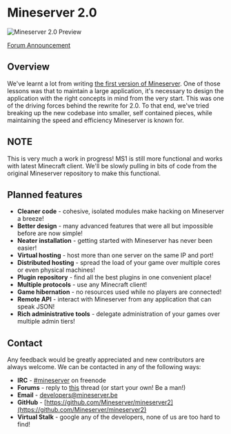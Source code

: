 Mineserver 2.0
==============

![Mineserver 2.0 Preview](http://i.imgur.com/1cwmH.png)

[Forum Announcement](https://mineserver.be/forums/index.php?topic=470)

Overview
--------

We've learnt a lot from writing [the first version of Mineserver](https://github.com/fador/mineserver). One of those
lessons was that to maintain a large application, it's necessary to design the
application with the right concepts in mind from the very start. This was one of
the driving forces behind the rewrite for 2.0. To that end, we've tried breaking
up the new codebase into smaller, self contained pieces, while maintaining the
speed and efficiency Mineserver is known for.

NOTE
----

This is very much a work in progress! MS1 is still more functional and works with latest Minecraft client. 
We'll be slowly pulling in bits of code from the original Mineserver repository to make this functional.

Planned features
----------------

* **Cleaner code** - cohesive, isolated modules make hacking on Mineserver a breeze!
* **Better design** - many advanced features that were all but impossible before are now simple!
* **Neater installation** - getting started with Mineserver has never been easier!
* **Virtual hosting** - host more than one server on the same IP and port!
* **Distributed hosting** - spread the load of your game over multiple cores or even physical machines!
* **Plugin repository** - find all the best plugins in one convenient place!
* **Multiple protocols** - use any Minecraft client!
* **Game hibernation** - no resources used while no players are connected!
* **Remote API** - interact with Mineserver from any application that can speak JSON!
* **Rich administrative tools** - delegate administration of your games over multiple admin tiers!

Contact
-------

Any feedback would be greatly appreciated and new contributors are always
welcome. We can be contacted in any of the following ways:

* **IRC** - [#mineserver](irc://irc.freenode.net/mineserver) on freenode
* **Forums** - reply to [this](https://mineserver.be/forums/index.php?topic=470) thread (or start your own! Be a man!)
* **Email** - [developers@mineserver.be](mailto:developers@mineserver.be)
* **GitHub** - [https://github.com/Mineserver/mineserver2](https://github.com/Mineserver/mineserver2)
* **Virtual Stalk** - google any of the developers, none of us are too hard to find!

